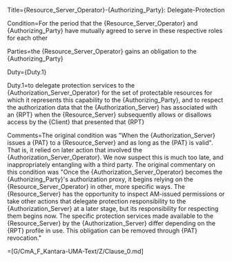Title={Resource_Server_Operator}-{Authorizing_Party}: Delegate-Protection

Condition=For the period that the {Resource_Server_Operator} and {Authorizing_Party} have mutually agreed to serve in these respective roles for each other

Parties=the {Resource_Server_Operator} gains an obligation to the {Authorizing_Party}

Duty={Duty.1}

Duty.1=to delegate protection services to the {Authorization_Server_Operator} for the set of protectable resources for which it represents this capability to the {Authorizing_Party}, and to respect the authorization data that the {Authorization_Server} has associated with an {RPT} when the {Resource_Server} subsequently allows or disallows access by the {Client} that presented that {RPT}

Comments=The original condition was "When the {Authorization_Server} issues a {PAT} to a {Resource_Server} and as long as the {PAT} is valid". That is, it relied on later action that involved the {Authorization_Server_Operator}. We now suspect this is much too late, and inappropriately entangling with a third party. The original commentary on this condition was "Once the {Authorization_Server_Operator} becomes the {Authorizing_Party}'s authorization proxy, it begins relying on the {Resource_Server_Operator} in other, more specific ways. The {Resource_Server} has the opportunity to inspect AM-issued permissions or take other actions that delegate protection responsibility to the {Authorization_Server} at a later stage, but its responsibility for respecting them begins now. The specific protection services made available to the {Resource_Server} by the {Authorization_Server} differ depending on the {RPT} profile in use. This obligation can be removed through {PAT} revocation."

=[G/CmA_F_Kantara-UMA-Text/Z/Clause_0.md]
